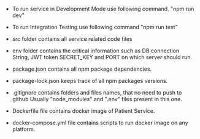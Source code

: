 - To run service in Development Mode use following command. 
    "npm run dev"

- To run Integration Testing use following command
    "npm run test"

- src folder contains all service related code files

- env folder contains the critical information such as DB connection String, JWT token    SECRET_KEY and PORT on which server should run.

- package.json contains all npm package dependencies.

- package-lock.json keeps track of all npm packages versions.

- .gitignore contains folders and files names, that no need to push to github
    Usually "node_modules" and ".env" files present in this one.

- Dockerfile file contains docker image of Patient Service.

- docker-compose.yml file contains scripts to run docker image on any platform.

